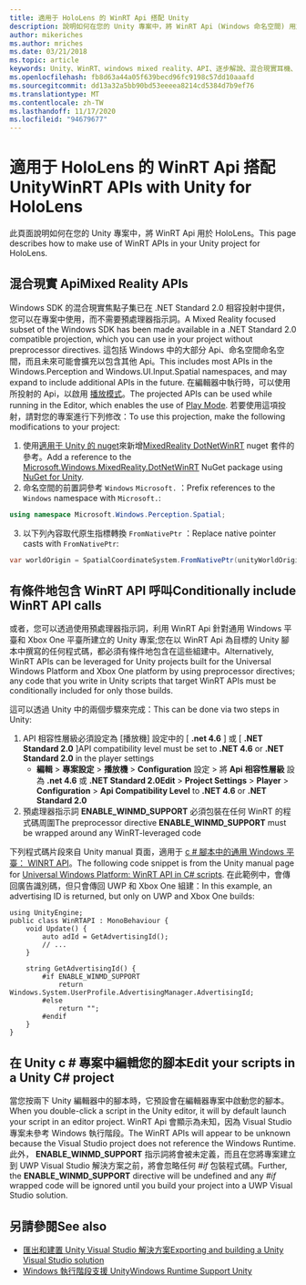 ```yaml
---
title: 適用于 HoloLens 的 WinRT Api 搭配 Unity
description: 說明如何在您的 Unity 專案中，將 WinRT Api (Windows 命名空間) 用於 HoloLens。
author: mikeriches
ms.author: mriches
ms.date: 03/21/2018
ms.topic: article
keywords: Unity、WinRT、windows mixed reality、API、逐步解說、混合現實耳機、windows mixed reality 耳機、虛擬實境耳機、混合現實 Api
ms.openlocfilehash: fb8d63a44a05f639becd96fc9198c57dd10aaafd
ms.sourcegitcommit: dd13a32a5bb90bd53eeeea8214cd5384d7b9ef76
ms.translationtype: MT
ms.contentlocale: zh-TW
ms.lasthandoff: 11/17/2020
ms.locfileid: "94679677"
---
```

# <a name="winrt-apis-with-unity-for-hololens"></a><span data-ttu-id="b7c2b-104">適用于 HoloLens 的 WinRT Api 搭配 Unity</span><span class="sxs-lookup"><span data-stu-id="b7c2b-104">WinRT APIs with Unity for HoloLens</span></span>

<span data-ttu-id="b7c2b-105">此頁面說明如何在您的 Unity 專案中，將 WinRT Api 用於 HoloLens。</span><span class="sxs-lookup"><span data-stu-id="b7c2b-105">This page describes how to make use of WinRT APIs in your Unity project for HoloLens.</span></span>

## <a name="mixed-reality-apis"></a><span data-ttu-id="b7c2b-106">混合現實 Api</span><span class="sxs-lookup"><span data-stu-id="b7c2b-106">Mixed Reality APIs</span></span>

<span data-ttu-id="b7c2b-107">Windows SDK 的混合現實焦點子集已在 .NET Standard 2.0 相容投射中提供，您可以在專案中使用，而不需要預處理器指示詞。</span><span class="sxs-lookup"><span data-stu-id="b7c2b-107">A Mixed Reality focused subset of the Windows SDK has been made available in a .NET Standard 2.0 compatible projection, which you can use in your project without preprocessor directives.</span></span> <span data-ttu-id="b7c2b-108">這包括 Windows 中的大部分 Api、命名空間命名空間，而且未來可能會擴充以包含其他 Api。</span><span class="sxs-lookup"><span data-stu-id="b7c2b-108">This includes most APIs in the Windows.Perception and Windows.UI.Input.Spatial namespaces, and may expand to include additional APIs in the future.</span></span> <span data-ttu-id="b7c2b-109">在編輯器中執行時，可以使用所投射的 Api，以啟用 [播放模式](https://docs.microsoft.com//windows/mixed-reality/unity-play-mode)。</span><span class="sxs-lookup"><span data-stu-id="b7c2b-109">The projected APIs can be used while running in the Editor, which enables the use of [Play Mode](https://docs.microsoft.com//windows/mixed-reality/unity-play-mode).</span></span> <span data-ttu-id="b7c2b-110">若要使用這項投射，請對您的專案進行下列修改：</span><span class="sxs-lookup"><span data-stu-id="b7c2b-110">To use this projection, make the following modifications to your project:</span></span>

1) <span data-ttu-id="b7c2b-111">使用[適用于 Unity 的 nuget](https://github.com/GlitchEnzo/NuGetForUnity)來新增[MixedReality DotNetWinRT](https://www.nuget.org/packages/Microsoft.Windows.MixedReality.DotNetWinRT) nuget 套件的參考。</span><span class="sxs-lookup"><span data-stu-id="b7c2b-111">Add a reference to the [Microsoft.Windows.MixedReality.DotNetWinRT](https://www.nuget.org/packages/Microsoft.Windows.MixedReality.DotNetWinRT) NuGet package using [NuGet for Unity](https://github.com/GlitchEnzo/NuGetForUnity).</span></span>
2) <span data-ttu-id="b7c2b-112">命名空間的前置詞參考 `Windows` `Microsoft.` ：</span><span class="sxs-lookup"><span data-stu-id="b7c2b-112">Prefix references to the `Windows` namespace with `Microsoft.`:</span></span>
```cs
using namespace Microsoft.Windows.Perception.Spatial;
```
3) <span data-ttu-id="b7c2b-113">以下列內容取代原生指標轉換 `FromNativePtr` ：</span><span class="sxs-lookup"><span data-stu-id="b7c2b-113">Replace native pointer casts with `FromNativePtr`:</span></span>
```cs
var worldOrigin = SpatialCoordinateSystem.FromNativePtr(unityWorldOriginPtr);
```

## <a name="conditionally-include-winrt-api-calls"></a><span data-ttu-id="b7c2b-114">有條件地包含 WinRT API 呼叫</span><span class="sxs-lookup"><span data-stu-id="b7c2b-114">Conditionally include WinRT API calls</span></span>

<span data-ttu-id="b7c2b-115">或者，您可以透過使用預處理器指示詞，利用 WinRT Api 針對通用 Windows 平臺和 Xbox One 平臺所建立的 Unity 專案;您在以 WinRT Api 為目標的 Unity 腳本中撰寫的任何程式碼，都必須有條件地包含在這些組建中。</span><span class="sxs-lookup"><span data-stu-id="b7c2b-115">Alternatively, WinRT APIs can be leveraged for Unity projects built for the Universal Windows Platform and Xbox One platform by using preprocessor directives; any code that you write in Unity scripts that target WinRT APIs must be conditionally included for only those builds.</span></span> 

<span data-ttu-id="b7c2b-116">這可以透過 Unity 中的兩個步驟來完成：</span><span class="sxs-lookup"><span data-stu-id="b7c2b-116">This can be done via two steps in Unity:</span></span>
1) <span data-ttu-id="b7c2b-117">API 相容性層級必須設定為 [播放機] 設定中的 [ **.net 4.6** ] 或 [ **.NET Standard 2.0** ]</span><span class="sxs-lookup"><span data-stu-id="b7c2b-117">API compatibility level must be set to **.NET 4.6** or **.NET Standard 2.0** in the player settings</span></span>
    - <span data-ttu-id="b7c2b-118">**編輯**  > **專案設定**  > **播放機**  > **Configuration** 設定  > 將 **Api 相容性層級** 設為 **.net 4.6** 或 **.NET Standard 2.0**</span><span class="sxs-lookup"><span data-stu-id="b7c2b-118">**Edit** > **Project Settings** > **Player** > **Configuration** > **Api Compatibility Level** to **.NET 4.6** or **.NET Standard 2.0**</span></span>
2) <span data-ttu-id="b7c2b-119">預處理器指示詞 **ENABLE_WINMD_SUPPORT** 必須包裝在任何 WinRT 的程式碼周圍</span><span class="sxs-lookup"><span data-stu-id="b7c2b-119">The preprocessor directive **ENABLE_WINMD_SUPPORT** must be wrapped around any WinRT-leveraged code</span></span>

<span data-ttu-id="b7c2b-120">下列程式碼片段來自 Unity manual 頁面，適用于 [c # 腳本中的通用 Windows 平臺： WINRT API](https://docs.unity3d.com/Manual/windowsstore-scripts.html)。</span><span class="sxs-lookup"><span data-stu-id="b7c2b-120">The following code snippet is from the Unity manual page for [Universal Windows Platform: WinRT API in C# scripts](https://docs.unity3d.com/Manual/windowsstore-scripts.html).</span></span> <span data-ttu-id="b7c2b-121">在此範例中，會傳回廣告識別碼，但只會傳回 UWP 和 Xbox One 組建：</span><span class="sxs-lookup"><span data-stu-id="b7c2b-121">In this example, an advertising ID is returned, but only on UWP and Xbox One builds:</span></span>

```
using UnityEngine;
public class WinRTAPI : MonoBehaviour {
    void Update() {
        auto adId = GetAdvertisingId();
        // ...
    }

    string GetAdvertisingId() {
        #if ENABLE_WINMD_SUPPORT
            return Windows.System.UserProfile.AdvertisingManager.AdvertisingId;
        #else
            return "";
        #endif
    }
}
```

## <a name="edit-your-scripts-in-a-unity-c-project"></a><span data-ttu-id="b7c2b-122">在 Unity c # 專案中編輯您的腳本</span><span class="sxs-lookup"><span data-stu-id="b7c2b-122">Edit your scripts in a Unity C# project</span></span>

<span data-ttu-id="b7c2b-123">當您按兩下 Unity 編輯器中的腳本時，它預設會在編輯器專案中啟動您的腳本。</span><span class="sxs-lookup"><span data-stu-id="b7c2b-123">When you double-click a script in the Unity editor, it will by default launch your script in an editor project.</span></span> <span data-ttu-id="b7c2b-124">WinRT Api 會顯示為未知，因為 Visual Studio 專案未參考 Windows 執行階段。</span><span class="sxs-lookup"><span data-stu-id="b7c2b-124">The WinRT APIs will appear to be unknown because the Visual Studio project does not reference the Windows Runtime.</span></span> <span data-ttu-id="b7c2b-125">此外， **ENABLE_WINMD_SUPPORT** 指示詞將會被未定義，而且在您將專案建立到 UWP Visual Studio 解決方案之前，將會忽略任何 *#if* 包裝程式碼。</span><span class="sxs-lookup"><span data-stu-id="b7c2b-125">Further, the **ENABLE_WINMD_SUPPORT** directive will be undefined and any *#if* wrapped code will be ignored until you build your project into a UWP Visual Studio solution.</span></span>

## <a name="see-also"></a><span data-ttu-id="b7c2b-126">另請參閱</span><span class="sxs-lookup"><span data-stu-id="b7c2b-126">See also</span></span>
* [<span data-ttu-id="b7c2b-127">匯出和建置 Unity Visual Studio 解決方案</span><span class="sxs-lookup"><span data-stu-id="b7c2b-127">Exporting and building a Unity Visual Studio solution</span></span>](exporting-and-building-a-unity-visual-studio-solution.md)
* [<span data-ttu-id="b7c2b-128">Windows 執行階段支援 Unity</span><span class="sxs-lookup"><span data-stu-id="b7c2b-128">Windows Runtime Support Unity</span></span>](https://docs.unity3d.com/Manual/IL2CPP-WindowsRuntimeSupport.html)
